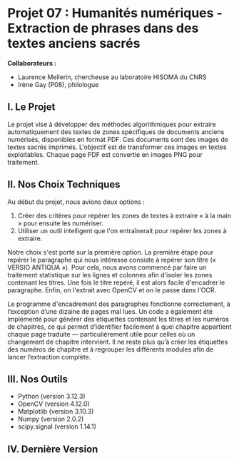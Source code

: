 # Projet 07 : Humanités numériques - Extraction de phrases dans des textes anciens sacrés

**Collaborateurs :**
- Laurence Mellerin, chercheuse au laboratoire HISOMA du CNRS
- Irène Gay (P08), philologue

## I. Le Projet

Le projet vise à développer des méthodes algorithmiques pour extraire automatiquement des textes de zones spécifiques de documents anciens numérisés, disponibles en format PDF. Ces documents sont des images de textes sacrés imprimés. L'objectif est de transformer ces images en textes exploitables. Chaque page PDF est convertie en images PNG pour traitement.

## II. Nos Choix Techniques

Au début du projet, nous avions deux options :
1. Créer des critères pour repérer les zones de textes à extraire « à la main » pour ensuite les numériser.
2. Utiliser un outil intelligent que l'on entraînerait pour repérer les zones à extraire.

Notre choix s'est porté sur la première option. La première étape pour repérer le paragraphe qui nous intéresse consiste à repérer son titre (« VERSIO ANTIQUA »). Pour cela, nous avons commencé par faire un traitement statistique sur les lignes et colonnes afin d'isoler les zones contenant les titres. Une fois le titre repéré, il est alors facile d'encadrer le paragraphe. Enfin, on l'extrait avec OpenCV et on le passe dans l'OCR. 

Le programme d'encadrement des paragraphes fonctionne correctement, à l’exception d’une dizaine de pages mal lues. Un code a également été implémenté pour générer des étiquettes contenant les titres et les numéros de chapitres, ce qui permet d’identifier facilement à quel chapitre appartient chaque page traduite — particulièrement utile pour celles où un changement de chapitre intervient. Il ne reste plus qu’à créer les étiquettes des numéros de chapitre et à regrouper les différents modules afin de lancer l’extraction complète.

## III. Nos Outils

- Python (version 3.12.3)
- OpenCV (version 4.12.0)
- Matplotlib (version 3.10.3)
- Numpy (version 2.0.2)
- scipy.signal (version  1.14.1)

## IV. Dernière Version

